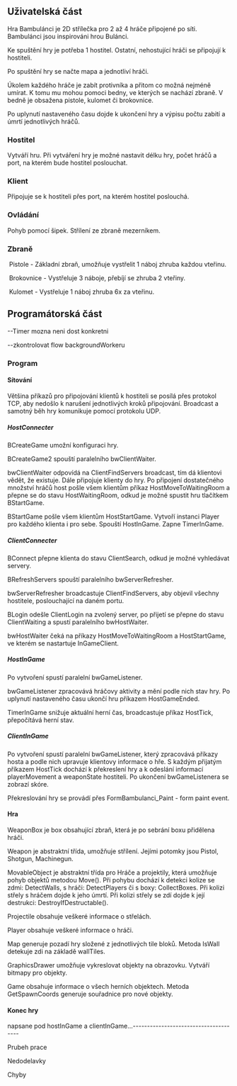 ## Uživatelská část
Hra Bambulánci je 2D střílečka pro 2 až 4 hráče připojené po síti. Bambulánci jsou inspirováni hrou Bulánci.

Ke spuštění hry je potřeba 1 hostitel. Ostatní, nehostující hráči se připojují k hostiteli.

Po spuštění hry se načte mapa a jednotliví hráči.

Úkolem každého hráče je zabít protivníka a přitom co možná nejméně umírat. K tomu mu mohou pomoci bedny, ve kterých se nachází zbraně. V bedně je obsažena pistole, kulomet či brokovnice.

Po uplynutí nastaveného času dojde k ukončení hry a výpisu počtu zabití a úmrtí jednotlivých hráčů.



### Hostitel

Vytváří hru. Při vytváření hry je možné nastavit délku hry, počet hráčů a port, na kterém bude hostitel poslouchat.



### Klient

Připojuje se k hostiteli přes port, na kterém hostitel poslouchá.



### Ovládání

Pohyb pomocí šipek. Střílení ze zbraně mezerníkem.



### Zbraně

​	Pistole - Základní zbraň, umožňuje vystřelit 1 náboj zhruba každou vteřinu.

​	Brokovnice - Vystřeluje 3 náboje, přebíjí se zhruba 2 vteřiny.

​	Kulomet - Vystřeluje 1 náboj zhruba 6x za vteřinu. 



## Programátorská část

--Timer mozna neni dost konkretni

--zkontrolovat flow backgroundWorkeru

### Program

#### Sítování

Většina příkazů pro připojování klientů k hostiteli se posílá přes protokol TCP, aby nedošlo k narušení jednotlivých kroků připojování. Broadcast a samotný běh hry komunikuje pomocí protokolu UDP.

##### HostConnecter

BCreateGame umožní konfiguraci hry.

BCreateGame2 spouští paralelního bwClientWaiter.

bwClientWaiter odpovídá na ClientFindServers broadcast, tím dá klientovi vědět, že existuje. Dále připojuje klienty do hry. Po připojení dostatečného množství hráčů host pošle všem klientům příkaz HostMoveToWaitingRoom a přepne se do stavu HostWaitingRoom, odkud je možné spustit hru tlačítkem BStartGame. 

BStartGame pošle všem klientům HostStartGame. Vytvoří instanci Player pro každého klienta i pro sebe. Spouští HostInGame. Zapne TimerInGame.



##### ClientConnecter
BConnect přepne klienta do stavu ClientSearch, odkud je možné vyhledávat servery.

BRefreshServers spouští paralelního bwServerRefresher.

bwServerRefresher broadcastuje ClientFindServers, aby objevil všechny hostitele, poslouchající na daném portu.

BLogin odešle ClientLogin na zvolený server, po přijetí se přepne do stavu ClientWaiting a spustí paralelního bwHostWaiter.

bwHostWaiter čeká na příkazy HostMoveToWaitingRoom a HostStartGame, ve kterém se nastartuje InGameClient.



##### HostInGame

Po vytvoření spustí paralelní bwGameListener.

bwGameListener zpracovává hráčovy aktivity a mění podle nich stav hry. Po uplynutí nastaveného času ukončí hru příkazem HostGameEnded.

TimerInGame snižuje aktuální herní čas, broadcastuje příkaz HostTick, přepočítává herní stav.



##### ClientInGame

Po vytvoření spustí paralelní bwGameListener, který zpracovává příkazy hosta a podle nich upravuje klientovy informace o hře. S každým přijatým příkazem HostTick dochází k překreslení hry a k odeslání informací playerMovement a weaponState hostiteli. Po ukončení bwGameListenera se zobrazí skóre.

Překreslování hry se provádí přes FormBambulanci_Paint - form paint event.



#### Hra

WeaponBox je box obsahující zbraň, která je po sebrání boxu přidělena hráči.

Weapon je abstraktní třída, umožňuje střílení. Jejími potomky jsou Pistol, Shotgun, Machinegun.

MovableObject je abstraktní třída pro Hráče a projektily, která umožňuje pohyb objektů metodou Move(). Při pohybu dochází k detekci kolize se zdmi: DetectWalls, s hráči: DetectPlayers či s boxy: CollectBoxes. Při kolizi střely s hráčem dojde k jeho úmrtí. Při kolizi střely se zdí dojde k její destrukci: DestroyIfDestructable(). 

Projectile obsahuje veškeré informace o střelách.

Player obsahuje veškeré informace o hráči.

Map generuje pozadí hry složené z jednotlivých tile bloků. Metoda IsWall detekuje zdi na základě wallTiles.

GraphicsDrawer umožňuje vykreslovat objekty na obrazovku. Vytváří bitmapy pro objekty. 

Game obsahuje informace o všech herních objektech. Metoda GetSpawnCoords generuje souřadnice pro nové objekty.  



#### Konec hry

napsane pod hostInGame a clientInGame...--------------------------------------





Prubeh prace



Nedodelavky



Chyby



